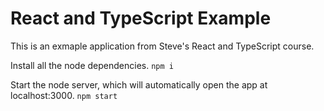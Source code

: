 # React and TypeScript Example

This is an exmaple application from Steve's React and TypeScript course.

Install all the node dependencies.
`npm i`

Start the node server, which will automatically open the app at localhost:3000.
`npm start`